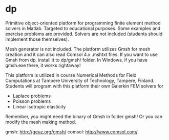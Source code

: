 dp
==

Primitive object-oriented platform for programming finite element method solvers in Matlab. Targeted to educational purposes. Some examples and exercise problems are provided. Solvers are not included (students should implement those themselves).

Mesh generator is not included. The platform utilizes Gmsh for mesh creation and it can also read Comsol 4.x .mshtxt files. If you want to use Gmsh from dp, install it to dp/gmsh/ folder. In Windows, if you have gmsh.exe there, it works rightaway!

This platform is utilized in course Numerical Methods for Field Computations at Tampere University of Technology, Tampere, Finland. Students will program with this platform their own Galerkin FEM solvers for

- Laplace problems
- Poisson problems
- Linear isotropic elasticity

Remember, you might need the binary of Gmsh in folder gmsh! Or you can modify the mesh making method.

gmsh: http://geuz.org/gmsh/
comsol: http://www.comsol.com/